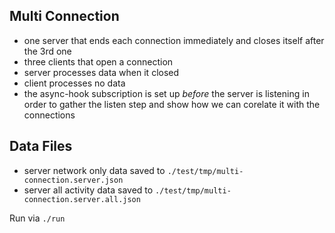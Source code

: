 ## Multi Connection

- one server that ends each connection immediately and closes itself after the 3rd one
- three clients that open a connection
- server processes data when it closed
- client processes no data
- the async-hook subscription is set up _before_ the server is listening in order to gather the
  listen step and show how we can corelate it with the connections
  
## Data Files

- server network only data saved to `./test/tmp/multi-connection.server.json`
- server all activity data saved to `./test/tmp/multi-connection.server.all.json`

Run via `./run`
